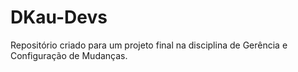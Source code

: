 # DKau-Devs
Repositório criado para um projeto final na disciplina de Gerência e Configuração de Mudanças.
